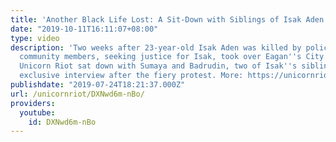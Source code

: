 ```yaml
---
title: 'Another Black Life Lost: A Sit-Down with Siblings of Isak Aden'
date: "2019-10-11T16:11:07+08:00"
type: video
description: 'Two weeks after 23-year-old Isak Aden was killed by police, over 100
  community members, seeking justice for Isak, took over Eagan''s City Council meeting.
  Unicorn Riot sat down with Sumaya and Badrudin, two of Isak''s siblings, for an
  exclusive interview after the fiery protest. More: https://unicornriot.ninja/2019/isak-aden-another-black-life-stolen-by-police/'
publishdate: "2019-07-24T18:21:37.000Z"
url: /unicornriot/DXNwd6m-nBo/
providers:
  youtube:
    id: DXNwd6m-nBo
---
```

